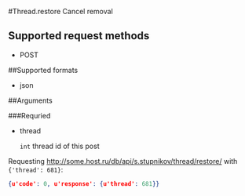 #Thread.restore
Cancel removal

## Supported request methods 
* POST

##Supported formats
* json

##Arguments


###Requried
* thread

   ```int``` thread id of this post


Requesting http://some.host.ru/db/api/s.stupnikov/thread/restore/ with ```{'thread': 681}```:
```json
{u'code': 0, u'response': {u'thread': 681}}
```
